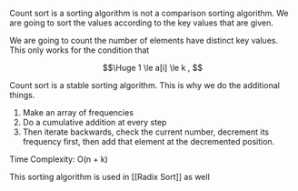 Count sort is a sorting algorithm is not a comparison sorting algorithm. We are going to sort the values according to the key values that are given.

We are going to count the number of elements have distinct key values. This only works for the condition that

$$\Huge 1 \le a[i] \le k , $$

Count sort is a stable sorting algorithm. This is why we do the additional things. 

1. Make an array of frequencies
2. Do a cumulative addition at every step
3. Then iterate backwards, check the current number, decrement its frequency first, then add that element at the decremented position.

Time Complexity: O(n + k)

This sorting algorithm is used in [[Radix Sort]] as well
